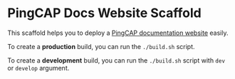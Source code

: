 # PingCAP Docs Website Scaffold

This scaffold helps you to deploy a [PingCAP documentation website](https://docs.pingcap.com) easily.

To create a **production** build, you can run the `./build.sh` script.

To create a **development** build, you can run the `./build.sh` script with `dev` or `develop` argument.
